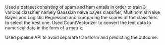 Used a dataset consisting of spam and ham emails in order to train 3 various classifier namely Gaussian naive bayes classifier, Multinomial Naive Bayes and Logistic Regression and comparing the scores of the classifiers to select the best one. Used CountVectorizer to convert the text data to numerical data in the form of a matrix.

Used pipeline API to avoid separate transform and predicting the outcome.
